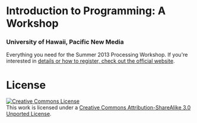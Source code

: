 # Introduction to Programming: A Workshop

### University of Hawaii, Pacific New Media

Everything you need for the Summer 2013 Processing Workshop. If you're interested in [details or how to register, check out the official website][official website].

# License

<a rel="license" href="http://creativecommons.org/licenses/by-sa/3.0/deed.en_US"><img alt="Creative Commons License" style="border-width:0" src="http://i.creativecommons.org/l/by-sa/3.0/80x15.png" /></a><br />This work is licensed under a <a rel="license" href="http://creativecommons.org/licenses/by-sa/3.0/deed.en_US">Creative Commons Attribution-ShareAlike 3.0 Unported License</a>.

[official website]: http://www.outreach.hawaii.edu/noncredit/courses/programdetail/2212 "Official Website"
